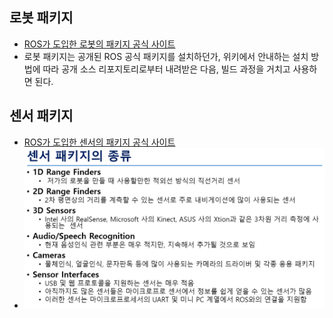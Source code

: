 ## 로봇 패키지
* [ROS가 도입한 로봇의 패키지 공식 사이트](http://robots.ros.org)
* 로봇 패키지는 공개된 ROS 공식 패키지를 설치하던가, 위키에서 안내하는 설치 방법에 따라 공개 소스 리포지토리로부터 내려받은 다음, 빌드 과정을 거치고 사용하면 된다.

## 센서 패키지
* [ROS가 도입한 센서의 패키지 공식 사이트](http://wiki.ros.org/Sensors)
* <img src="./img/ROS051.png" width="700" />

